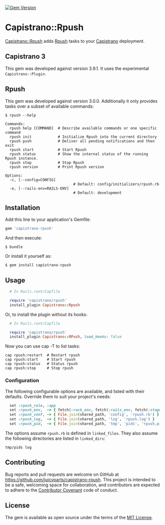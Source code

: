 [![Gem Version](https://badge.fury.io/rb/capistrano-rpush.svg)](https://badge.fury.io/rb/capistrano-rpush)

# Capistrano::Rpush

[Capistrano::Rpush](https://github.com/juicyparts/capistrano-rpush) adds [Rpush](https://rubygems.org/gems/rpush) tasks to your [Capistrano](https://rubygems.org/gems/capistrano) deployment.

## Capistrano 3

This gem was developed against version 3.9.1. It uses the experimental ```Capistrano::Plugin```.

## Rpush

This gem was developed against version 3.0.0. Additionally it only provides tasks over a subset of available commands:

    $ rpush --help

```
Commands:
  rpush help [COMMAND]  # Describe available commands or one specific command
  rpush init            # Initialize Rpush into the current directory
  rpush push            # Deliver all pending notifications and then exit
  rpush start           # Start Rpush
  rpush status          # Show the internal status of the running Rpush instance.
  rpush stop            # Stop Rpush
  rpush version         # Print Rpush version

Options:
  -c, [--config=CONFIG]
                               # Default: config/initializers/rpush.rb
  -e, [--rails-env=RAILS-ENV]
                               # Default: development
```

## Installation

Add this line to your application's Gemfile:

```ruby
gem 'capistrano-rpush'
```

And then execute:

    $ bundle

Or install it yourself as:

    $ gem install capistrano-rpush

## Usage

```ruby
  # In Rails.root/Capfile

  require 'capistrano/rpush'
  install_plugin Capistrano::Rpush
```
Or, to install the plugin without its hooks:
```ruby
  # In Rails.root/Capfile

  require 'capistrano/rpush'
  install_plugin Capistrano::RPush, load_hooks: false
```

Now you can use cap -T to list tasks:

```
cap rpush:restart  # Restart rpush
cap rpush:start    # Start rpush
cap rpush:status   # Status rpush
cap rpush:stop     # Stop rpush
```

### Configuration

The following configurable options are available, and listed with their defaults. Override them to suit your project's needs:

```ruby
  set :rpush_role, :app
  set :rpush_env,  -> { fetch(:rack_env, fetch(:rails_env, fetch(:stage))) }
  set :rpush_conf, -> { File.join(shared_path, 'config', 'rpush.rb') }
  set :rpush_log,  -> { File.join(shared_path, 'log', 'rpush.log') }
  set :rpush_pid,  -> { File.join(shared_path, 'tmp', 'pids', 'rpush.pid') }
```

The options assume ```rpush.rb``` is defined in ```linked_files```. They also assume the following directories are listed in ```linked_dirs```:

    tmp/pids log


## Contributing

Bug reports and pull requests are welcome on GitHub at https://github.com/juicyparts/capistrano-rpush. This project is intended to be a safe, welcoming space for collaboration, and contributors are expected to adhere to the [Contributor Covenant](http://contributor-covenant.org) code of conduct.


## License

The gem is available as open source under the terms of the [MIT License](http://opensource.org/licenses/MIT).

